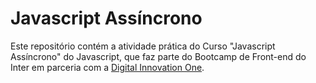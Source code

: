 # Javascript Assíncrono

Este repositório contém a atividade prática do Curso "Javascript Assíncrono" do Javascript, que faz parte do Bootcamp de Front-end do Inter em parceria com a [Digital Innovation One](https://digitalinnovation.one/).

